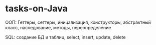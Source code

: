 # tasks-on-Java
ООП: Геттеры, сеттеры, иницализация, конструкторы, абстрактный класс, наследование, методы, переопределение<p>
SQL: создание БД и таблиц, select, insert, update, delete
